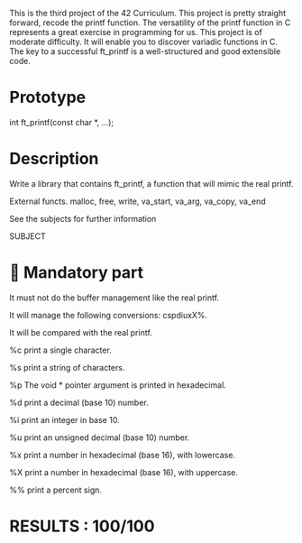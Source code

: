 This is the third project of the 42 Curriculum. This project is pretty straight forward, recode the printf function. The versatility of the printf function in C represents a great exercise in programming for us. This project is of moderate difficulty. It will enable you to discover variadic functions in C. The key to a successful ft_printf is a well-structured and good extensible code.

# Prototype

int ft_printf(const char *, ...);

# Description

Write a library that contains ft_printf, a function that will mimic the real printf.

External functs.
malloc, free, write, va_start, va_arg, va_copy, va_end

See the subjects for further information

SUBJECT

# 📑 Mandatory part

 It must not do the buffer management like the real printf.
 
 It will manage the following conversions: cspdiuxX%.
 
 It will be compared with the real printf.
 
 %c print a single character.
 
 %s print a string of characters.
 
 %p The void * pointer argument is printed in hexadecimal.
 
 %d print a decimal (base 10) number.
 
 %i print an integer in base 10.
 
 %u print an unsigned decimal (base 10) number.
 
 %x print a number in hexadecimal (base 16), with lowercase.
 
 %X print a number in hexadecimal (base 16), with uppercase.
 
 %% print a percent sign.
 
# RESULTS : 100/100
